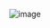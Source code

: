 <img>![image](https://github.com/user-attachments/assets/4e45976f-0e0c-434b-b866-c73fc8c420be)
</img>
